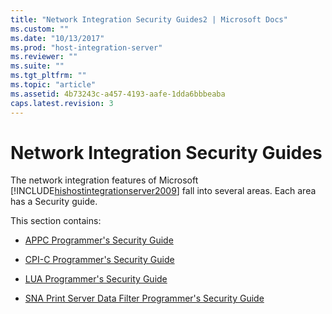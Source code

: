 ```yaml
---
title: "Network Integration Security Guides2 | Microsoft Docs"
ms.custom: ""
ms.date: "10/13/2017"
ms.prod: "host-integration-server"
ms.reviewer: ""
ms.suite: ""
ms.tgt_pltfrm: ""
ms.topic: "article"
ms.assetid: 4b73243c-a457-4193-aafe-1dda6bbbeaba
caps.latest.revision: 3
---
```

# Network Integration Security Guides
The network integration features of Microsoft [!INCLUDE[hishostintegrationserver2009](../core/includes/hishostintegrationserver2009-md.md)] fall into several areas. Each area has a Security guide.  
  
 This section contains:  
  
-   [APPC Programmer's Security Guide](../core/appc-programmer-s-security-guide.md)  
  
-   [CPI-C Programmer's Security Guide](../core/cpi-c-programmer-s-security-guide.md)  
  
-   [LUA Programmer's Security Guide](../core/lua-programmer-s-security-guide.md)  
  
-   [SNA Print Server Data Filter Programmer's Security Guide](../core/sna-print-server-data-filter-programmer-s-security-guide.md)